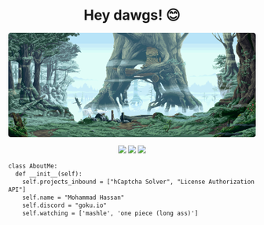 <h1 align="center">Hey dawgs! 😊</h1>

<p align="center"><img src="NW0mK39.gif" alt="uwu" style="border-radius: 5px;"></p>
<p align="center">
  <img src="https://api.visitorbadge.io/api/visitors?path=whatcolorisyourbugati&countColor=%23e37383">
  <img src="https://img.shields.io/github/followers/whatcolorisyourbugati?color=e37383&style=for-the-badge&logo=github&label=Follow">
  <img src="https://img.shields.io/github/stars/whatcolorisyourbugati?color=e37383&style=for-the-badge&logo=github&label=Stars">
</p>

```
class AboutMe:
  def __init__(self):
    self.projects_inbound = ["hCaptcha Solver", "License Authorization API"]
    self.name = "Mohammad Hassan"
    self.discord = "goku.io"
    self.watching = ['mashle', 'one piece (long ass)']
```
